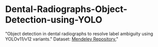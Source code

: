 # Dental-Radiographs-Object-Detection-using-YOLO
"Object detection in dental radiographs to resolve label ambiguity using YOLOv11/v12 variants." 
Dataset: [Mendeley Repository.](https://data.mendeley.com/datasets/wxv6h9p39g/1)"

